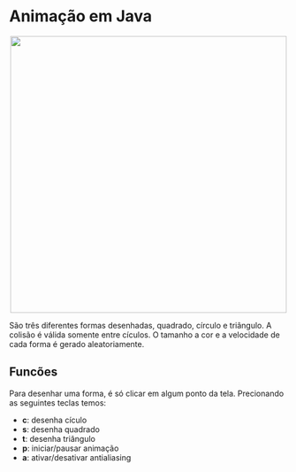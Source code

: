 # Animação em Java

<p align="center">
 <img src="https://user-images.githubusercontent.com/43608067/103371222-aac88e00-4aad-11eb-969f-4beaaabb8057.png" width="500">
</p>

São três diferentes formas desenhadas, quadrado, círculo e triângulo. A colisão é válida somente entre cículos. O tamanho a cor e a velocidade de cada forma é gerado aleatoriamente.

## Funcões

Para desenhar uma forma, é só clicar em algum ponto da tela. Precionando as seguintes teclas temos:

* **c**: desenha cículo 
* **s**: desenha quadrado
* **t**: desenha triângulo
* **p**: iniciar/pausar animação
* **a**: ativar/desativar antialiasing

